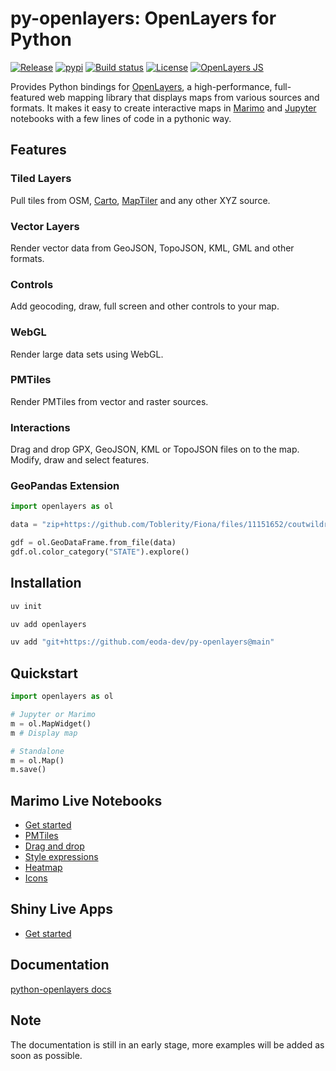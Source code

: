 # py-openlayers: OpenLayers for Python

[![Release](https://img.shields.io/github/v/release/eoda-dev/py-openlayers)](https://img.shields.io/github/v/release/eoda-dev/py-openlayers)
[![pypi](https://img.shields.io/pypi/v/openlayers.svg)](https://pypi.python.org/pypi/openlayers)
[![Build status](https://img.shields.io/github/actions/workflow/status/eoda-dev/py-openlayers/pytest.yml?branch=main)](https://img.shields.io/github/actions/workflow/status/eoda-dev/py-openlayers/pytest.yml?branch=main)
[![License](https://img.shields.io/github/license/eoda-dev/py-openlayers)](https://img.shields.io/github/license/eoda-dev/py-openlayers)
[![OpenLayers JS](https://img.shields.io/badge/OpenLayers-v10.5.0-blue.svg)](https://github.com/openlayers/openlayers/releases//tag/v10.5.0)

Provides Python bindings for [OpenLayers](https://openlayers.org/), a high-performance, full-featured web mapping library that displays maps from various sources and formats. It makes it easy to create interactive maps in [Marimo](https://marimo.io/) and [Jupyter](https://jupyter.org/) notebooks with a few lines of code in a pythonic way.

## Features

### Tiled Layers

Pull tiles from OSM, [Carto](https://github.com/CartoDB/basemap-styles), [MapTiler](https://www.maptiler.com/) and any other XYZ source.

### Vector Layers

Render vector data from GeoJSON, TopoJSON, KML, GML and other formats. 

### Controls

Add geocoding, draw, full screen and other controls to your map.

### WebGL

Render large data sets using WebGL.

### PMTiles

Render PMTiles from vector and raster sources.

### Interactions

Drag and drop GPX, GeoJSON, KML or TopoJSON files on to the map. Modify, draw and select features.

### GeoPandas Extension

```python
import openlayers as ol

data = "zip+https://github.com/Toblerity/Fiona/files/11151652/coutwildrnp.zip"

gdf = ol.GeoDataFrame.from_file(data)
gdf.ol.color_category("STATE").explore()
```

## Installation

```bash
uv init

uv add openlayers

uv add "git+https://github.com/eoda-dev/py-openlayers@main"
```

## Quickstart

```python
import openlayers as ol

# Jupyter or Marimo
m = ol.MapWidget()
m # Display map

# Standalone
m = ol.Map()
m.save()
```

## Marimo Live Notebooks

* [Get started](https://eoda-dev.github.io/py-openlayers/marimo/getting-started.html)
* [PMTiles](https://eoda-dev.github.io/py-openlayers/marimo/pmtiles-vector.html)
* [Drag and drop](https://eoda-dev.github.io/py-openlayers/marimo/drag-and-drop.html)
* [Style expressions](https://marimo.app/l/ig7brp)
* [Heatmap](https://eoda-dev.github.io/py-openlayers/marimo/earthquakes-heatmap.html)
* [Icons](https://eoda-dev.github.io/py-openlayers/marimo/airport-icons.html)

## Shiny Live Apps

* [Get started](https://shinylive.io/py/editor/#code=NobwRAdghgtgpmAXGKAHVA6VBPMAaMAYwHsIAXOcpMASxlWICcyACAKwGdSAdCXgM0bEYLABZkYAGzLFikjizoNmYgIwChIjqJoRsAdxoATAOZwyCpU1aM4UQmRoA3OAH1bUI3ha2IRuIyuhqbmvLxWKsSolJJQ2AEKUApyGsIs2rrYivTWPnYOznCpWjp6GHAAHqi2HJY5KrqoAK5k3r7+jN5NNGEQhDRk2K6ElBSMCgC8LCC8LHMs3GAAMqRGPEgsABQArKoY2wAMAOwALN4HGKoATEcAHACUeLPziwAKUIw0HIuIWye3GFu2wAbMDvFcMABmbZXK6PZ5zRYAOTg+hYAE0mABrH5-C5Ha63bwAWlOGAOB2BB3hEAAvr1RKpNoscGRRKRiVEYnEEot7r1uhhGi1XBw4JI4A5mURRgFFt5FgBhWWMeUsQjsmgjDgTSRfMibfqDYYqjgYLFwbAcTb3W29XgAAXaASCxjMZF4-n4LDkrhgaBtiARLFirRDpBYUyNQxG5ASwEWKz86wAusGRFM5BgALJoADqbvMzIg81LPskGAAajRUYaVRNNpJSN5Q48WAAvWQwCYPJ4lstzEjkITyCbALMAeRcjCcNf0udQitIZBHhrksVQYqMEwAYlB5HB7im+6X+f25rYyE1GCWYPaIE7KB0MCR-J64N7dPxiIHg7PUaKZBQBQkZ5PYjguO4dhGJsvr+pgwTugqYD-vogHAUUYBnqWl7XiWnCkBgRhNPQ1qoehFDeLo-jkBMcL3o+4GFOU-D8JKHp+B+LCuL+54hsBLYRlGAwxqawDCmQL4qjaaZ8XBaAYIh5gYGKZAmnGjCNs2-FkGeYC0ng4DQPA1C2AAjt0tjwOQZpkBUZD4EQy6jNQXIQLE8TjLw+kpkAA)

## Documentation

[python-openlayers docs](https://eoda-dev.github.io/py-openlayers/)

## Note

The documentation is still in an early stage, more examples will be added as soon as possible.
